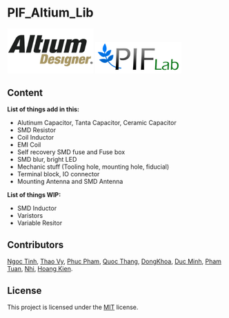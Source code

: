 # PIF_Altium_Lib

<img src="./img/altium_logo.png" alt="altium" width="200"/>
<img src="./img/PIF_Lab_logo.png" alt="pif" width="200"/>

## Content

**List of things add in this:**

- Alutinum Capacitor, Tanta Capacitor, Ceramic Capacitor
- SMD Resistor
- Coil Inductor
- EMI Coil
- Self recovery SMD fuse and Fuse box
- SMD blur, bright LED
- Mechanic stuff (Tooling hole, mounting hole, fiducial)
- Terminal block, IO connector
- Mounting Antenna and SMD Antenna

**List of things WIP:**

- SMD Inductor
- Varistors
- Variable Resitor

## Contributors

[Ngoc Tinh](https://github.com/Hnit3003), [Thao Vy](https://github.com/Vytran4642), [Phuc Pham](https://github.com/phucpham3450543), [Quoc Thang](https://github.com/QuocThang2404), [DongKhoa](https://github.com/DONGKHOA), [Duc Minh](https://github.com/hni29m), [Pham Tuan](https://github.com/TransistorTun), [Nhi](https://github.com/Long-Tam), [Hoang Kien](https://github.com/kientran0502).

## License

This project is licensed under the [MIT](LICENSE) license.
